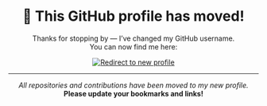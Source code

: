 <!-- Profile Redirect README -->

<h1 align="center">🚀 This GitHub profile has moved!</h1>

<p align="center">
  Thanks for stopping by — I’ve changed my GitHub username. <br>
  You can now find me here:
</p>

<p align="center">
  <a href="https://github.com/RahulSethi07">
    <img src="https://img.shields.io/badge/👉%20Visit%20My%20New%20Profile-blue?style=for-the-badge&logo=github" alt="Redirect to new profile"/>
  </a>
</p>

---

<p align="center">
  <i>All repositories and contributions have been moved to my new profile.</i><br>
  <b>Please update your bookmarks and links!</b>
</p>
